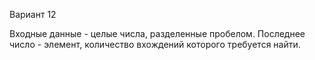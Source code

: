 Вариант 12

Входные данные - целые числа, разделенные пробелом. Последнее число - элемент, количество вхождений которого требуется найти.
